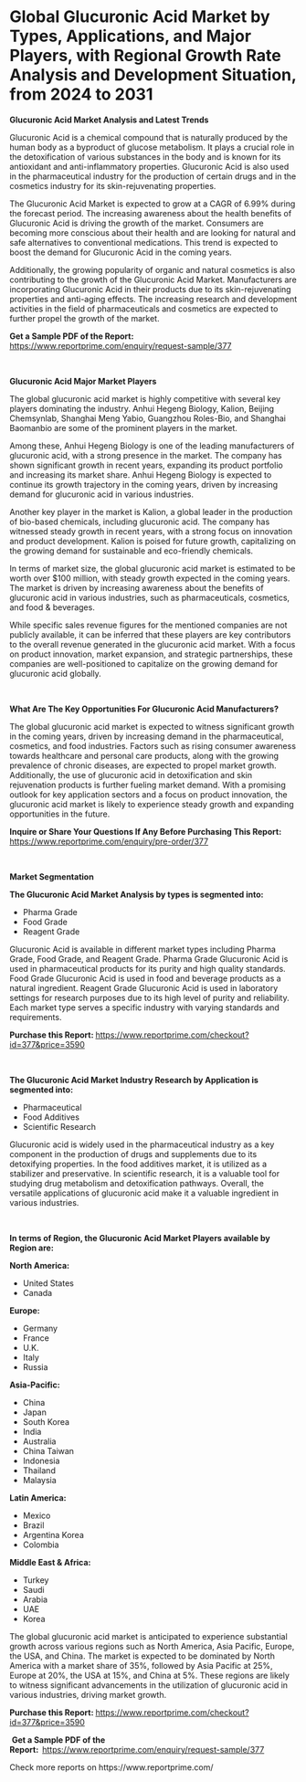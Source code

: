 <p><h1>Global Glucuronic Acid Market by Types, Applications, and Major Players, with Regional Growth Rate Analysis and Development Situation, from 2024 to 2031</h1></p><p><strong>Glucuronic Acid Market Analysis and Latest Trends</strong></p>
<p><p>Glucuronic Acid is a chemical compound that is naturally produced by the human body as a byproduct of glucose metabolism. It plays a crucial role in the detoxification of various substances in the body and is known for its antioxidant and anti-inflammatory properties. Glucuronic Acid is also used in the pharmaceutical industry for the production of certain drugs and in the cosmetics industry for its skin-rejuvenating properties.</p><p>The Glucuronic Acid Market is expected to grow at a CAGR of 6.99% during the forecast period. The increasing awareness about the health benefits of Glucuronic Acid is driving the growth of the market. Consumers are becoming more conscious about their health and are looking for natural and safe alternatives to conventional medications. This trend is expected to boost the demand for Glucuronic Acid in the coming years.</p><p>Additionally, the growing popularity of organic and natural cosmetics is also contributing to the growth of the Glucuronic Acid Market. Manufacturers are incorporating Glucuronic Acid in their products due to its skin-rejuvenating properties and anti-aging effects. The increasing research and development activities in the field of pharmaceuticals and cosmetics are expected to further propel the growth of the market.</p></p>
<p><strong>Get a Sample PDF of the Report:&nbsp;</strong> <a href="https://www.reportprime.com/enquiry/request-sample/377">https://www.reportprime.com/enquiry/request-sample/377</a></p>
<p>&nbsp;</p>
<p><strong>Glucuronic Acid Major Market Players</strong></p>
<p><p>The global glucuronic acid market is highly competitive with several key players dominating the industry. Anhui Hegeng Biology, Kalion, Beijing Chemsynlab, Shanghai Meng Yabio, Guangzhou Roles-Bio, and Shanghai Baomanbio are some of the prominent players in the market.</p><p>Among these, Anhui Hegeng Biology is one of the leading manufacturers of glucuronic acid, with a strong presence in the market. The company has shown significant growth in recent years, expanding its product portfolio and increasing its market share. Anhui Hegeng Biology is expected to continue its growth trajectory in the coming years, driven by increasing demand for glucuronic acid in various industries.</p><p>Another key player in the market is Kalion, a global leader in the production of bio-based chemicals, including glucuronic acid. The company has witnessed steady growth in recent years, with a strong focus on innovation and product development. Kalion is poised for future growth, capitalizing on the growing demand for sustainable and eco-friendly chemicals.</p><p>In terms of market size, the global glucuronic acid market is estimated to be worth over $100 million, with steady growth expected in the coming years. The market is driven by increasing awareness about the benefits of glucuronic acid in various industries, such as pharmaceuticals, cosmetics, and food & beverages.</p><p>While specific sales revenue figures for the mentioned companies are not publicly available, it can be inferred that these players are key contributors to the overall revenue generated in the glucuronic acid market. With a focus on product innovation, market expansion, and strategic partnerships, these companies are well-positioned to capitalize on the growing demand for glucuronic acid globally.</p></p>
<p>&nbsp;</p>
<p><strong>What Are The Key Opportunities For Glucuronic Acid Manufacturers?</strong></p>
<p><p>The global glucuronic acid market is expected to witness significant growth in the coming years, driven by increasing demand in the pharmaceutical, cosmetics, and food industries. Factors such as rising consumer awareness towards healthcare and personal care products, along with the growing prevalence of chronic diseases, are expected to propel market growth. Additionally, the use of glucuronic acid in detoxification and skin rejuvenation products is further fueling market demand. With a promising outlook for key application sectors and a focus on product innovation, the glucuronic acid market is likely to experience steady growth and expanding opportunities in the future.</p></p>
<p><strong>Inquire or Share Your Questions If Any Before Purchasing This Report:</strong> <a href="https://www.reportprime.com/enquiry/pre-order/377">https://www.reportprime.com/enquiry/pre-order/377</a></p>
<p>&nbsp;</p>
<p><strong>Market Segmentation</strong></p>
<p><strong>The Glucuronic Acid Market Analysis by types is segmented into:</strong></p>
<p><ul><li>Pharma Grade</li><li>Food Grade</li><li>Reagent Grade</li></ul></p>
<p><p>Glucuronic Acid is available in different market types including Pharma Grade, Food Grade, and Reagent Grade. Pharma Grade Glucuronic Acid is used in pharmaceutical products for its purity and high quality standards. Food Grade Glucuronic Acid is used in food and beverage products as a natural ingredient. Reagent Grade Glucuronic Acid is used in laboratory settings for research purposes due to its high level of purity and reliability. Each market type serves a specific industry with varying standards and requirements.</p></p>
<p><strong>Purchase this Report:&nbsp;</strong><a href="https://www.reportprime.com/checkout?id=377&price=3590">https://www.reportprime.com/checkout?id=377&price=3590</a></p>
<p>&nbsp;</p>
<p><strong>The Glucuronic Acid Market Industry Research by Application is segmented into:</strong></p>
<p><ul><li>Pharmaceutical</li><li>Food Additives</li><li>Scientific Research</li></ul></p>
<p><p>Glucuronic acid is widely used in the pharmaceutical industry as a key component in the production of drugs and supplements due to its detoxifying properties. In the food additives market, it is utilized as a stabilizer and preservative. In scientific research, it is a valuable tool for studying drug metabolism and detoxification pathways. Overall, the versatile applications of glucuronic acid make it a valuable ingredient in various industries.</p></p>
<p>&nbsp;</p>
<p><strong>In terms of Region, the Glucuronic Acid Market Players available by Region are:</strong></p>
<p>
    <p> <strong> North America: </strong>
        <ul>
            <li>United States</li>
            <li>Canada</li>
        </ul>
        </p> 
    <p> <strong> Europe: </strong>
        <ul>
            <li>Germany</li>
            <li>France</li>
            <li>U.K.</li>
            <li>Italy</li>
            <li>Russia</li>
        </ul>
        </p> 
    <p> <strong> Asia-Pacific: </strong>
        <ul>
            <li>China</li>
            <li>Japan</li>
            <li>South Korea</li>
            <li>India</li>
            <li>Australia</li>
            <li>China Taiwan</li>
            <li>Indonesia</li>
            <li>Thailand</li>
            <li>Malaysia</li>
        </ul>
        </p> 
    <p> <strong> Latin America: </strong>
        <ul>
            <li>Mexico</li>
            <li>Brazil</li>
            <li>Argentina Korea</li>
            <li>Colombia</li>
        </ul>
        </p> 
    <p> <strong> Middle East & Africa: </strong>
        <ul>
            <li>Turkey</li>
            <li>Saudi</li>
            <li>Arabia</li>
            <li>UAE</li>
            <li>Korea</li>
        </ul>
    </p>
    </p>
<p><p>The global glucuronic acid market is anticipated to experience substantial growth across various regions such as North America, Asia Pacific, Europe, the USA, and China. The market is expected to be dominated by North America with a market share of 35%, followed by Asia Pacific at 25%, Europe at 20%, the USA at 15%, and China at 5%. These regions are likely to witness significant advancements in the utilization of glucuronic acid in various industries, driving market growth.</p></p>
<p><strong>Purchase this Report: </strong><a href="https://www.reportprime.com/checkout?id=377&price=3590">https://www.reportprime.com/checkout?id=377&price=3590</a></p>
<p>&nbsp;<strong>Get a Sample PDF of the Report:&nbsp;&nbsp;</strong><a href="https://www.reportprime.com/enquiry/request-sample/377">https://www.reportprime.com/enquiry/request-sample/377</a></p>
<p><strong></strong></p>
<p>Check more reports on https://www.reportprime.com/</p>